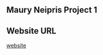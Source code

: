 ## Maury Neipris Project 1 

## Website URL
[website](http://www.mauryneipris.com/LIS4381/p1/index.php)
